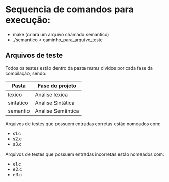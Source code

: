 # Sequencia de comandos para execução:

* make (criará um arquivo chamado semantico)
* ./semantico < caminho_para_arquivo_teste

## Arquivos de teste

Todos os testes estão dentro da pasta *testes* dividos por cada fase da compilação, sendo:

| Pasta  | Fase do projeto  |
|---|---|
| lexico  | Análise léxica  |
| sintatico  | Análise Sintática  |
| semantio  | Análise Semântica  |

Arquivos de testes que possuem entradas corretas estão nomeados com:
* s1.c
* s2.c
* s3.c

Arquivos de testes que possuem entradas incorretas estão nomeados com:
* e1.c
* e2.c
* e3.c
